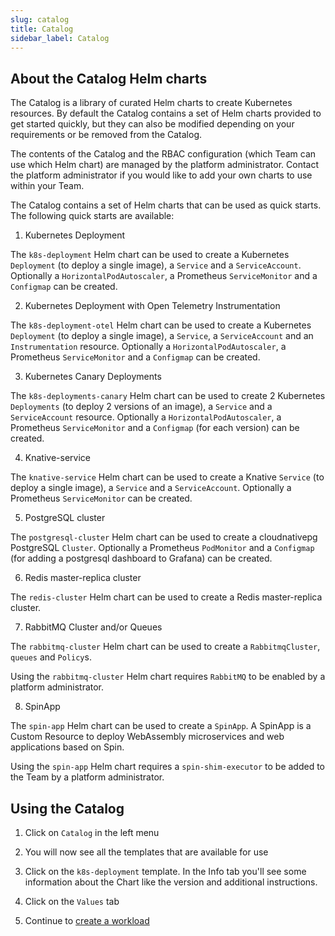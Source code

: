 ```yaml
---
slug: catalog
title: Catalog
sidebar_label: Catalog
---
```


## About the Catalog Helm charts

The Catalog is a library of curated Helm charts to create Kubernetes resources. By default the Catalog contains a set of Helm charts provided to get started quickly, but they can also be modified depending on your requirements or be removed from the Catalog. 

The contents of the Catalog and the RBAC configuration (which Team can use which Helm chart) are managed by the platform administrator. Contact the platform administrator if you would like to add your own charts to use within your Team.

The Catalog contains a set of Helm charts that can be used as quick starts. The following quick starts are available:

1. Kubernetes Deployment

The `k8s-deployment` Helm chart can be used to create a Kubernetes `Deployment` (to deploy a single image), a `Service` and a `ServiceAccount`. Optionally a `HorizontalPodAutoscaler`, a Prometheus `ServiceMonitor` and a `Configmap` can be created.

2. Kubernetes Deployment with Open Telemetry Instrumentation

The `k8s-deployment-otel` Helm chart can be used to create a Kubernetes `Deployment` (to deploy a single image), a `Service`, a `ServiceAccount` and an `Instrumentation` resource. Optionally a `HorizontalPodAutoscaler`, a Prometheus `ServiceMonitor` and a `Configmap` can be created.

3. Kubernetes Canary Deployments

The `k8s-deployments-canary` Helm chart can be used to create 2 Kubernetes `Deployments` (to deploy 2 versions of an image), a `Service` and a `ServiceAccount` resource. Optionally a `HorizontalPodAutoscaler`, a Prometheus `ServiceMonitor` and a `Configmap` (for each version) can be created.

4. Knative-service

The `knative-service` Helm chart can be used to create a Knative `Service` (to deploy a single image), a `Service` and a  `ServiceAccount`. Optionally a Prometheus `ServiceMonitor` can be created.

5. PostgreSQL cluster

The `postgresql-cluster` Helm chart can be used to create a cloudnativepg PostgreSQL `Cluster`. Optionally a Prometheus `PodMonitor` and a `Configmap` (for adding a postgresql dashboard to Grafana) can be created.

6. Redis master-replica cluster

The `redis-cluster` Helm chart can be used to create a Redis master-replica cluster.

7. RabbitMQ Cluster and/or Queues

The `rabbitmq-cluster` Helm chart can be used to create a `RabbitmqCluster`, `queues` and `Policy`s.

Using the `rabbitmq-cluster` Helm chart requires `RabbitMQ` to be enabled by a platform administrator. 

8. SpinApp

The `spin-app` Helm chart can be used to create a `SpinApp`. A SpinApp is a Custom Resource to deploy WebAssembly microservices and web applications based on Spin.

Using the `spin-app` Helm chart requires a `spin-shim-executor` to be added to the Team by a platform administrator.


## Using the Catalog

1. Click on `Catalog` in the left menu

2. You will now see all the templates that are available for use

3. Click on the `k8s-deployment` template. In the Info tab you'll see some information about the Chart like the version and additional instructions.

4. Click on the `Values` tab

5. Continue to [create a workload](workloads.md)
